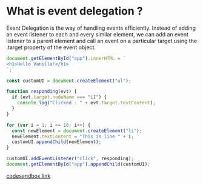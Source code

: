 # What is event delegation ?

Event Delegation is the way of handling events efficiently. Instead of adding an event listener to each and every similar element, we can add an event listener to a parent element and call an event on a particular target using the .target property of the event object.

```js
document.getElementById("app").innerHTML = `
<h1>Hello Vanilla!</h1>
`;

const customUI = document.createElement("ul");

function responding(evt) {
  if (evt.target.nodeName === "LI") {
    console.log("Clicked : " + evt.target.textContent);
  }
}

for (var i = 1; i <= 10; i++) {
  const newElement = document.createElement("li");
  newElement.textContent = "This is line " + i;
  customUI.appendChild(newElement);
}

customUI.addEventListener("click", responding);
document.getElementById("app").appendChild(customUI);
```

[codesandbox link](https://codesandbox.io/s/event-delegation-example-eoen3y)
